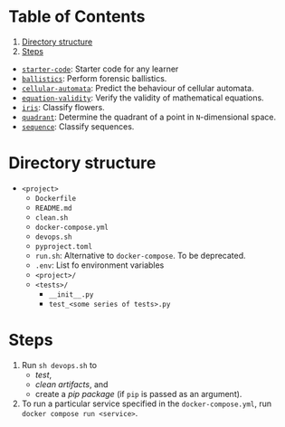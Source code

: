 
# Table of Contents

1.  [Directory structure](#org11beea7)
2.  [Steps](#org4330d5a)

-   [`starter-code`](./starter-code): Starter code for any learner
-   [`ballistics`](./ballistics): Perform forensic ballistics.
-   [`cellular-automata`](./cellular-automata): Predict the behaviour of cellular automata.
-   [`equation-validity`](./equation-validity): Verify the validity of mathematical equations.
-   [`iris`](./iris): Classify flowers.
-   [`quadrant`](./quadrant): Determine the quadrant of a point in `N`-dimensional space.
-   [`sequence`](./sequence): Classify sequences.


<a id="org11beea7"></a>

# Directory structure

-   `<project>`
    -   `Dockerfile`
    -   `README.md`
    -   `clean.sh`
    -   `docker-compose.yml`
    -   `devops.sh`
    -   `pyproject.toml`
    -   `run.sh`: Alternative to `docker-compose`. To be deprecated.
    -   `.env`: List fo environment variables
    -   `<project>/`
    -   `<tests>/`
        -   `__init__.py`
        -   `test_<some series of tests>.py`


<a id="org4330d5a"></a>

# Steps

1.  Run `sh devops.sh` to
    -   *test*,
    -   *clean artifacts*, and
    -   create a *pip package* (if `pip` is passed as an argument).
2.  To run a particular service specified in the `docker-compose.yml`, run `docker compose run <service>`.

